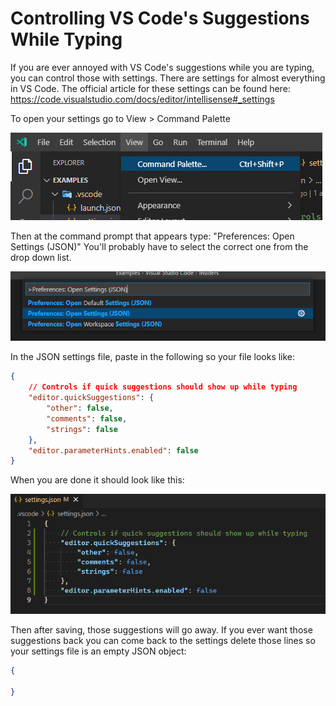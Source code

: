 # Controlling VS Code's Suggestions While Typing

If you are ever annoyed with VS Code's suggestions while you are typing, you can control those with settings.  There are settings for almost everything in VS Code.
The official article for these settings can be found here: https://code.visualstudio.com/docs/editor/intellisense#_settings

To open your settings go to View > Command Palette

![Command Palette](../Images/VSCodeSuggestions/1-CommandPalette.png)

Then at the command prompt that appears type: "Preferences: Open Settings (JSON)" You'll probably have to select the correct one from the drop down list.

![Preferences JSON](../Images/VSCodeSuggestions/2-PreferencesJSON.png)

In the JSON settings file, paste in the following so your file looks like:
```json
{
    // Controls if quick suggestions should show up while typing
    "editor.quickSuggestions": {
        "other": false,
        "comments": false,
        "strings": false
    },
    "editor.parameterHints.enabled": false
}
```

When you are done it should look like this:

![settings.json file](../Images/VSCodeSuggestions/3-settings.jsonFile.png)

Then after saving, those suggestions will go away.
If you ever want those suggestions back you can come back to the settings delete those lines so your settings file is an empty JSON object:

```json
{

}
```

